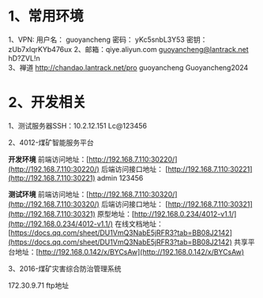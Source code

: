 # 1、常用环境

1、VPN:  用户名： guoyancheng  密码： yKc5snbL3Y53   密钥： zUb7xIqrKYb476ux
2、邮箱：qiye.aliyun.com   guoyancheng@lantrack.net   hD?ZVL!n    
3、禅道  http://chandao.lantrack.net/pro  guoyancheng   Guoyancheng2024
 

# 2、开发相关

1、测试服务器SSH：10.2.12.151     Lc@123456

2、4012-煤矿智能服务平台

**开发环境**
前端访问地址：[http://192.168.7.110:30220/](http://192.168.7.110:30220/)
后端访问接口地址： [http://192.168.7.110:30221](http://192.168.7.110:30221)
admin 123456

**测试环境**
前端访问地址：[http://192.168.7.110:30320/](http://192.168.7.110:30320/)
后端访问接口地址： [http://192.168.7.110:30321](http://192.168.7.110:30321)
原型地址：[http://192.168.0.234/4012-v1.1/](http://192.168.0.234/4012-v1.1/)
在线文档地址：[https://docs.qq.com/sheet/DU1VmQ3NabE5jRFR3?tab=BB08J2142](https://docs.qq.com/sheet/DU1VmQ3NabE5jRFR3?tab=BB08J2142)
共享平台地址：[http://192.168.0.142/x/BYCsAw](http://192.168.0.142/x/BYCsAw)


3、2016-煤矿灾害综合防治管理系统

172.30.9.71  ftp地址

